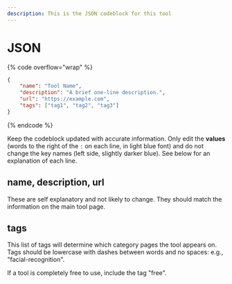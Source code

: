 ```yaml
---
description: This is the JSON codeblock for this tool
---
```


# JSON

{% code overflow="wrap" %}
```json
{
    "name": "Tool Name",
    "description": "A brief one-line description.",
    "url": "https://example.com",
    "tags": ["tag1", "tag2", "tag3"]
}
```
{% endcode %}

Keep the codeblock updated with accurate information. Only edit the **values** (words to the right of the `:` on each line, in light blue font) and do not change the key names (left side, slightly darker blue). See below for an explanation of each line.&#x20;

## name, description, url

These are self explanatory and not likely to change. They should match the information on the main tool page.

## tags

This list of tags will determine which category pages the tool appears on. Tags should be lowercase with dashes between words and no spaces: e.g., "facial-recognition".

If a tool is completely free to use, include the tag "free".

